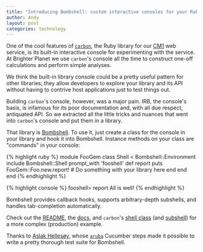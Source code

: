 ```yaml
---
title: "Introducing Bombshell: custom interactive consoles for your Ruby libraries"
author: Andy
layout: post
categories: technology
---
```


One of the cool features of [`carbon`](http://github.com/brighterplanet/carbon), the Ruby library for our [CM1](http://carbon.brighterplanet.com) web service, is its built-in interactive console for experimenting with the service. At Brighter Planet we use `carbon`'s console all the time to construct one-off calculations and perform simple analyses.

We think the built-in library console could be a pretty useful pattern for other libraries; they allow developers to explore your library and its API without having to contrive host applications just to test things out.

Building `carbon`'s console, however, was a major pain. IRB, the console's basis, is infamous for its poor documentation and, with all due respect, antiquated API. So we extracted all the little tricks and nuances that went into `carbon`'s console and put them in a library.

That library is [Bombshell](http://github.com/rossmeissl/bombshell). To use it, just create a class for the console in your library and hook it into Bombshell. Instance methods on your class are "commands" in your console:

{% highlight ruby %}
module FooGem
  class Shell < Bombshell::Environment
    include Bombshell::Shell
    prompt_with 'fooshell'
    def report
      puts FooGem::Foo.new.report! # Do something with your library here
    end
  end
end
{% endhighlight %}

{% highlight console %}
fooshell> report
All is well!
{% endhighlight %}

Bombshell provides callback hooks, supports arbitrary-depth subshells, and handles tab-completion automatically.

Check out the [README](https://github.com/rossmeissl/bombshell#readme), the [docs](http://rubydoc.info/github/rossmeissl/bombshell/master/frames), and `carbon`'s [shell class](https://github.com/brighterplanet/carbon/blob/master/lib/carbon/shell.rb) (and [subshell](https://github.com/brighterplanet/carbon/blob/master/lib/carbon/shell/emitter.rb)) for a more complex (production) example.

Thanks to [Aslak Hellesøy](https://github.com/aslakhellesoy), whose [`aruba`](https://github.com/aslakhellesoy/aruba) Cucumber steps made it possible to write a pretty thorough test suite for Bombshell.
